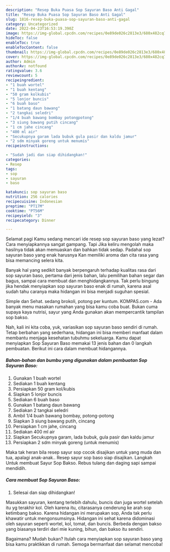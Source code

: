 ```yaml
---
description: "Resep Buka Puasa Sop Sayuran Baso Anti Gagal"
title: "Resep Buka Puasa Sop Sayuran Baso Anti Gagal"
slug: 1816-resep-buka-puasa-sop-sayuran-baso-anti-gagal
category: Uncategorized
date: 2022-04-23T16:53:19.390Z
image: https://img-global.cpcdn.com/recipes/0e89de026c2813e3/680x482cq70/sop-sayuran-baso-foto-resep-utama.jpg
hideToc: false
enableToc: true
enableTocContent: false
thumbnail: https://img-global.cpcdn.com/recipes/0e89de026c2813e3/680x482cq70/sop-sayuran-baso-foto-resep-utama.jpg
cover: https://img-global.cpcdn.com/recipes/0e89de026c2813e3/680x482cq70/sop-sayuran-baso-foto-resep-utama.jpg
author: Admin
authorAv: notfound
ratingvalue: 3.6
reviewcount: 5
recipeingredient:
- "1 buah wortel"
- "1 buah kentang"
- "50 gram kolkubis"
- "5 lonjor buncis"
- "6 buah baso"
- "1 batang daun bawang"
- "2 tangkai seledri"
- "1/4 buah bawang bombay potongpotong"
- "3 siung bawang putih cincang"
- "1 cm jahe cincang"
- "400 ml air"
- "Secukupnya garam lada bubuk gula pasir dan kaldu jamur"
- "2 sdm minyak goreng untuk menumis"
recipeinstructions:

- "Sudah jadi dan siap dihidangkan!"
categories:
- Resep
tags:
- sop
- sayuran
- baso

katakunci: sop sayuran baso 
nutrition: 256 calories
recipecuisine: Indonesian
preptime: "PT17M"
cooktime: "PT56M"
recipeyield: "3"
recipecategory: Dinner

---
```



Selamat pagi Kamu sedang mencari ide resep sop sayuran baso yang lezat? Cara menyiapkannya sangat gampang. Tapi Jika keliru mengolah maka hasilnya tidak akan memuaskan dan bahkan tidak sedap. Padahal sop sayuran baso yang enak harusnya Kan memiliki aroma dan cita rasa yang bisa memancing selera kita.


Banyak hal yang sedikit banyak berpengaruh terhadap kualitas rasa dari sop sayuran baso, pertama dari jenis bahan, lalu pemilihan bahan segar dan bagus, sampai cara membuat dan menghidangkannya. Tak perlu bingung jika hendak menyiapkan sop sayuran baso enak di rumah, karena asal sudah tahu caranya maka hidangan ini bisa menjadi suguhan spesial.

Simple dan Sehat. sedang brokoli, potong per kuntum. KOMPAS.com - Ada banyak menu masakan rumahan yang bisa kamu coba buat. Bukan cuma supaya kaya nutrisi, sayur yang Anda gunakan akan mempercantik tampilan sop bakso.


Nah, kali ini kita coba, yuk, variasikan sop sayuran baso sendiri di rumah. Tetap berbahan yang sederhana, hidangan ini bisa memberi manfaat dalam membantu menjaga kesehatan tubuhmu sekeluarga. Kamu dapat menyiapkan Sop Sayuran Baso memakai 13 jenis bahan dan 0 langkah pembuatan. Berikut ini cara dalam membuat hidangannya.

<!--inarticleads1-->

##### Bahan-bahan dan bumbu yang digunakan dalam pembuatan Sop Sayuran Baso:

1. Gunakan 1 buah wortel
1. Sediakan 1 buah kentang
1. Persiapkan 50 gram kol/kubis
1. Siapkan 5 lonjor buncis
1. Sediakan 6 buah baso
1. Gunakan 1 batang daun bawang
1. Sediakan 2 tangkai seledri
1. Ambil 1/4 buah bawang bombay, potong-potong
1. Siapkan 3 siung bawang putih, cincang
1. Persiapkan 1 cm jahe, cincang
1. Sediakan 400 ml air
1. Siapkan Secukupnya garam, lada bubuk, gula pasir dan kaldu jamur
1. Persiapkan 2 sdm minyak goreng (untuk menumis)


Maka tak heran bila resep sayur sop cocok disajikan untuk yang muda dan tua, apalagi anak-anak.. Resep sayur sop baso siap disajikan. Langkah Untuk membuat Sayur Sop Bakso. Rebus tulang dan daging sapi sampai mendidih. 

<!--inarticleads2-->

##### Cara membuat Sop Sayuran Baso:


1. Selesai dan siap dihidangkan!

Masukkan sayuran, kentang terlebih dahulu, buncis dan juga wortel setelah itu yg terakhir kol. Oleh karena itu, citarasanya cenderung ke arah sop ketimbang bakso. Karena hidangan ini merupakan sop, Anda tak perlu khawatir untuk mengonsumsinya. Hidangan ini sehat karena didominasi oleh sayuran seperti wortel, kol, tomat, dan buncis. Berbeda dengan bakso yang biasanya terdiri dari mie kuning, bihun, dan bakso itu sendiri. 

Bagaimana? Mudah bukan? Itulah cara menyiapkan sop sayuran baso yang bisa kamu praktikkan di rumah. Semoga bermanfaat dan selamat mencoba!
